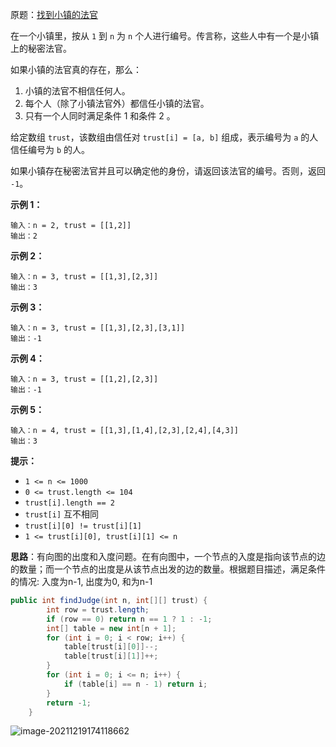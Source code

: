 原题：[找到小镇的法官](https://leetcode-cn.com/problems/find-the-town-judge/)

在一个小镇里，按从 `1` 到 `n` 为 `n` 个人进行编号。传言称，这些人中有一个是小镇上的秘密法官。

如果小镇的法官真的存在，那么：

1. 小镇的法官不相信任何人。
2. 每个人（除了小镇法官外）都信任小镇的法官。
3. 只有一个人同时满足条件 1 和条件 2 。

给定数组 `trust`，该数组由信任对 `trust[i] = [a, b]` 组成，表示编号为 `a` 的人信任编号为 `b` 的人。

如果小镇存在秘密法官并且可以确定他的身份，请返回该法官的编号。否则，返回 `-1`。

**示例 1：**

```
输入：n = 2, trust = [[1,2]]
输出：2
```

**示例 2：**

```
输入：n = 3, trust = [[1,3],[2,3]]
输出：3
```

**示例 3：**

```
输入：n = 3, trust = [[1,3],[2,3],[3,1]]
输出：-1
```

**示例 4：**

```
输入：n = 3, trust = [[1,2],[2,3]]
输出：-1
```

**示例 5：**

```
输入：n = 4, trust = [[1,3],[1,4],[2,3],[2,4],[4,3]]
输出：3
```

**提示：**

- `1 <= n <= 1000`
- `0 <= trust.length <= 104`
- `trust[i].length == 2`
- `trust[i]` 互不相同
- `trust[i][0] != trust[i][1]`
- `1 <= trust[i][0], trust[i][1] <= n`

**思路**：有向图的出度和入度问题。在有向图中，一个节点的入度是指向该节点的边的数量；而一个节点的出度是从该节点出发的边的数量。根据题目描述，满足条件的情况: 入度为n-1, 出度为0, 和为n-1

```java
public int findJudge(int n, int[][] trust) {
        int row = trust.length;
        if (row == 0) return n == 1 ? 1 : -1;
        int[] table = new int[n + 1];
        for (int i = 0; i < row; i++) {
            table[trust[i][0]]--;
            table[trust[i][1]]++;
        }
        for (int i = 0; i <= n; i++) {
            if (table[i] == n - 1) return i;
        }
        return -1;
    }
```

![image-20211219174118662](https://gitee.com/JKcoding/imgs/raw/master/img/202112191741443.png)